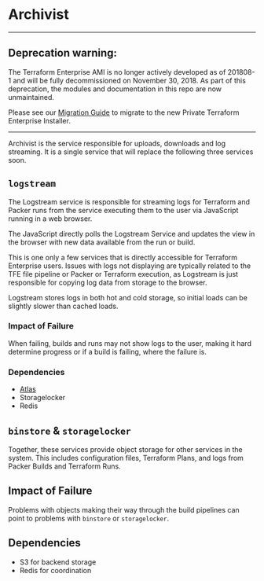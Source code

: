 # Archivist

-----

## Deprecation warning:

The Terraform Enterprise AMI is no longer actively developed as of 201808-1 and will be fully decommissioned on November 30, 2018. As part of this deprecation, the modules and documentation in this repo are now unmaintained.

Please see our [Migration Guide](https://www.terraform.io/docs/enterprise/private/migrate.html) to migrate to the new Private Terraform Enterprise Installer.

-----

Archivist is the service responsible for uploads, downloads and log streaming.
It is a single service that will replace the following three services soon.

## `logstream`

The Logstream service is responsible for streaming logs for Terraform and Packer runs from the service executing them to the user via JavaScript running in a web browser.

The JavaScript directly polls the Logstream Service and updates the view in the browser with new data available from the run or build.

This is one only a few services that is directly accessible for Terraform Enterprise users. Issues with logs not displaying are typically related to the TFE file pipeline or Packer or Terraform execution, as Logstream is just responsible for copying log data from storage to the browser.

Logstream stores logs in both hot and cold storage, so initial loads can be slightly slower than cached loads.

### Impact of Failure

When failing, builds and runs may not show logs to the user, making it hard determine progress or if a build is failing, where the failure is.

### Dependencies

- [Atlas](atlas.md)
- Storagelocker
- Redis

## `binstore` & `storagelocker`

Together, these services provide object storage for other services in the system. This includes configuration files, Terraform Plans, and logs from  Packer Builds and Terraform Runs.

## Impact of Failure

Problems with objects making their way through the build pipelines can point to problems with `binstore` or `storagelocker`.

## Dependencies

- S3 for backend storage
- Redis for coordination
